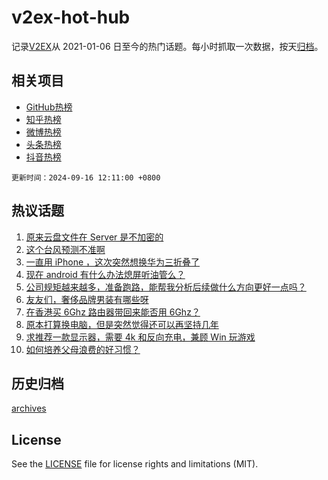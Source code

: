 # v2ex-hot-hub

 记录[V2EX](https://www.v2ex.com/)从 2021-01-06 日至今的热门话题。每小时抓取一次数据，按天[归档](archives)。
 
 ## 相关项目

- [GitHub热榜](https://github.com/snaildev/github-hot-hub)
- [知乎热榜](https://github.com/snaildev/zhihu-hot-hub)
- [微博热榜](https://github.com/snaildev/weibo-hot-hub)
- [头条热榜](https://github.com/snaildev/toutiao-hot-hub)
- [抖音热榜](https://github.com/snaildev/douyin-hot-hub)


 `更新时间：2024-09-16 12:11:00 +0800`

## 热议话题

1. [原来云盘文件在 Server 是不加密的](https://www.v2ex.com/t/1073207)
1. [这个台风预测不准啊](https://www.v2ex.com/t/1073282)
1. [一直用 iPhone ，这次突然想换华为三折叠了](https://www.v2ex.com/t/1073294)
1. [现在 android 有什么办法熄屏听油管么？](https://www.v2ex.com/t/1073188)
1. [公司规矩越来越多，准备跑路，能帮我分析后续做什么方向更好一点吗？](https://www.v2ex.com/t/1073226)
1. [友友们，奢侈品牌男装有哪些呀](https://www.v2ex.com/t/1073189)
1. [在香港买 6Ghz 路由器带回来能否用 6Ghz？](https://www.v2ex.com/t/1073193)
1. [原本打算换电脑，但是突然觉得还可以再坚持几年](https://www.v2ex.com/t/1073259)
1. [求推荐一款显示器，需要 4k 和反向充电，兼顾 Win 玩游戏](https://www.v2ex.com/t/1073187)
1. [如何培养父母浪费的好习惯？](https://www.v2ex.com/t/1073290)

## 历史归档

[archives](archives)

## License

See the [LICENSE](LICENSE) file for license rights and limitations (MIT).
